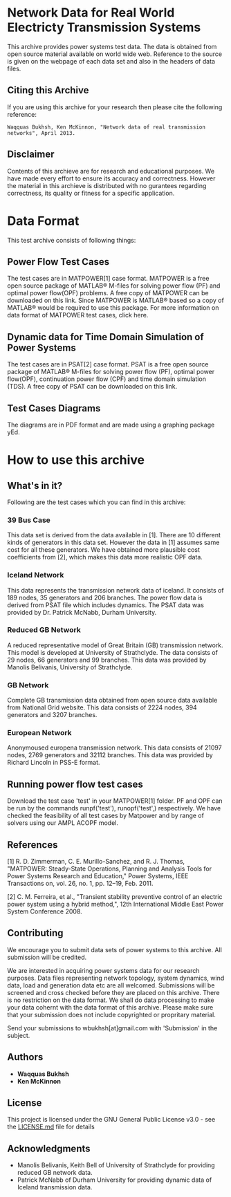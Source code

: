 # Network Data for Real World Electricty Transmission Systems

This archive provides power systems test data. The data is obtained from open source material available on world wide web. Reference to the source is given on the webpage of each data set and also in the headers of data files.

## Citing this Archive

If you are using this archive for your research then please cite the following reference:
```
Waqquas Bukhsh, Ken McKinnon, "Network data of real transmission networks", April 2013.
```

## Disclaimer

Contents of this archieve are for research and educational purposes. We have made every effort to ensure its accuracy and correctness. However the material in this archieve is distributed with no gurantees regarding correctness, its quality or fitness for a specific application.


# Data Format

This test archive consists of following things:

##   Power Flow Test Cases

The test cases are in MATPOWER[1] case format. MATPOWER is a free open source package of MATLAB® M-files for solving power flow (PF) and optimal power flow(OPF) problems. A free copy of MATPOWER can be downloaded on this link. Since MATPOWER is MATLAB® based so a copy of MATLAB® would be required to use this package. For more information on data format of MATPOWER test cases, click here.

##    Dynamic data for Time Domain Simulation of Power Systems

  The test cases are in PSAT[2] case format. PSAT is a free open source package of MATLAB® M-files for solving power flow (PF), optimal power flow(OPF), continuation power flow (CPF) and time domain simulation (TDS). A free copy of PSAT can be downloaded on this link.
 
 ## Test Cases Diagrams

The diagrams are in PDF format and are made using a graphing package yEd.  

# How to use this archive

## What's in it?
Following are the test cases which you can find in this archive:

### 39 Bus Case

This data set is derived from the data available in [1]. There are 10 different kinds of generators in this data set. However the data in [1] assumes same cost for all these generators. We have obtained more plausible cost coefficients from [2], which makes this data more realistic OPF data.

### Iceland Network
This data represents the transmission network data of iceland. It consists of 189 nodes, 35 generators and 206 branches. The power flow data is derived from PSAT file which includes dynamics. The PSAT data was provided by Dr. Patrick McNabb, Durham University.

### Reduced GB Network
  A reduced representative model of Great Britain (GB) transmission network. This model is developed at University of Strathclyde. The data consists of 29 nodes, 66 generators and 99 branches. This data was provided by Manolis Belivanis, University of Strathclyde.

### GB Network

Complete GB transmission data obtained from open source data available from National Grid website. This data consists of 2224 nodes, 394 generators and 3207 branches.

### European Network
  Anonymoused europena transmission network. This data consists of 21097 nodes, 2769 generators and 32112 branches. This data was provided by Richard Lincoln in PSS-E format.

## Running power flow test cases

Download the test case 'test' in your MATPOWER[1] folder. PF and OPF can be run by the commands runpf('test'), runopf('test',) respectively. We have checked the feasibility of all test cases by Matpower and by range of solvers using our AMPL ACOPF model.

 
## References
[1] R. D. Zimmerman, C. E. Murillo-Sanchez, and R. J. Thomas, "MATPOWER: Steady-State Operations, Planning and Analysis Tools for Power Systems Research and Education," Power Systems, IEEE Transactions on, vol. 26, no. 1, pp. 12–19, Feb. 2011. 

[2] C. M. Ferreira, et al., "Transient stability preventive control of an electric power system using a hybrid method,", 12th International Middle East Power System Conference 2008.


## Contributing

We encourage you to submit data sets of power systems to this archive. All submission will be credited.

We are interested in acquiring power systems data for our research purposes. Data files representing network topology, system dynamics, wind data, load and generation data etc are all welcomed. Submissions will be screened and cross checked before they are placed on this archive. There is no restriction on the data format. We shall do data processing to make your data cohernt with the data format of this archive. Please make sure that your submission does not include copyrighted or propritary material.

Send your submissions to wbukhsh[at]gmail.com with 'Submission' in the subject. 



## Authors

* **Waqquas Bukhsh** 
* **Ken McKinnon** 


## License

This project is licensed under the GNU General Public License v3.0 - see the [LICENSE.md](LICENSE.md) file for details

## Acknowledgments

* Manolis Belivanis, Keith Bell of University of Strathclyde for providing reduced GB network data.
* Patrick McNabb of Durham University for providing dynamic data of Iceland transmission data.



